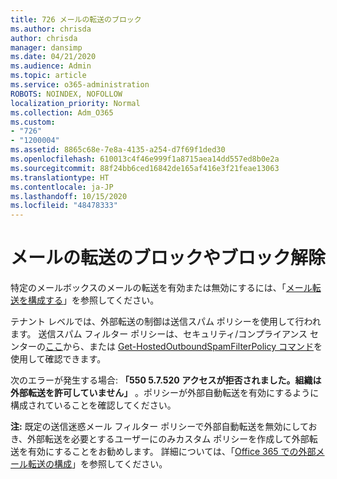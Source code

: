 ```yaml
---
title: 726 メールの転送のブロック
ms.author: chrisda
author: chrisda
manager: dansimp
ms.date: 04/21/2020
ms.audience: Admin
ms.topic: article
ms.service: o365-administration
ROBOTS: NOINDEX, NOFOLLOW
localization_priority: Normal
ms.collection: Adm_O365
ms.custom:
- "726"
- "1200004"
ms.assetid: 8865c68e-7e8a-4135-a254-d7f69f1ded30
ms.openlocfilehash: 610013c4f46e999f1a8715aea14dd557ed8b0e2a
ms.sourcegitcommit: 88f24bb6ced16842de165af416e3f21feae13063
ms.translationtype: HT
ms.contentlocale: ja-JP
ms.lasthandoff: 10/15/2020
ms.locfileid: "48478333"
---
```

# <a name="blocking-or-unblocking-email-forwarding"></a>メールの転送のブロックやブロック解除

特定のメールボックスのメールの転送を有効または無効にするには、「[メール転送を構成する](https://docs.microsoft.com/microsoft-365/admin/email/configure-email-forwarding)」を参照してください。

テナント レベルでは、外部転送の制御は送信スパム ポリシーを使用して行われます。 送信スパム フィルター ポリシーは、セキュリティ/コンプライアンス センターの[ここ](https://protection.office.com/antispam)から、または [Get-HostedOutboundSpamFilterPolicy コマンド](https://docs.microsoft.com/powershell/module/exchange/get-hostedoutboundspamfilterpolicy)を使用して確認できます。

次のエラーが発生する場合: **「550 5.7.520 アクセスが拒否されました。組織は外部転送を許可していません」** 。ポリシーが外部自動転送を有効にするように構成されていることを確認してください。

**注:** 既定の送信迷惑メール フィルター ポリシーで外部自動転送を無効にしておき、外部転送を必要とするユーザーにのみカスタム ポリシーを作成して外部転送を有効にすることをお勧めします。 詳細については、「[Office 365 での外部メール転送の構成](https://docs.microsoft.com/microsoft-365/security/office-365-security/external-email-forwarding)」を参照してください。